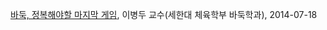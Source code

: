 

[바둑, 정복해야할 마지막 게임](https://www.sciencetimes.co.kr/news/%EB%B0%94%EB%91%91-%EC%A0%95%EB%B3%B5%ED%95%B4%EC%95%BC%ED%95%A0-%EB%A7%88%EC%A7%80%EB%A7%89-%EA%B2%8C%EC%9E%84/), 이병두 교수(세한대 체육학부 바둑학과), 2014-07-18
